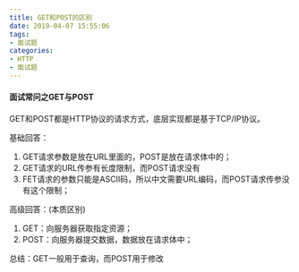 ```yaml
---
title: GET和POST的区别
date: 2019-04-07 15:55:06
tags:
- 面试题
categories:
- HTTP
- 面试题
---
```


#### 面试常问之GET与POST

<!--more-->

GET和POST都是HTTP协议的请求方式，底层实现都是基于TCP/IP协议。

基础回答：

1. GET请求参数是放在URL里面的，POST是放在请求体中的；
2. GET请求的URL传参有长度限制，而POST请求没有
3. FET请求的参数只能是ASCII码，所以中文需要URL编码，而POST请求传参没有这个限制；

高级回答：(本质区别)

1. GET：向服务器获取指定资源；
2. POST：向服务器提交数据，数据放在请求体中；

总结：GET一般用于查询，而POST用于修改

